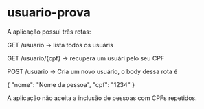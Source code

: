 # usuario-prova

A aplicação possui três rotas:

GET /usuario -> lista todos os usuáris

GET /usuario/{cpf} -> recupera um usuári pelo seu CPF

POST /usuario -> Cria um novo usuário, o body dessa rota é

{
    "nome": "Nome da pessoa",
    "cpf":  "1234"
}

A aplicação não aceita a inclusão de pessoas com CPFs repetidos.